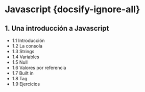 # Javascript {docsify-ignore-all}

## 1. Una introducción a Javascript

- 1.1 Introducción
- 1.2 La consola
- 1.3 Strings
- 1.4 Variables
- 1.5 Null
- 1.6 Valores por referencia
- 1.7 Built in
- 1.8 Tag
- 1.9 Ejercicios
